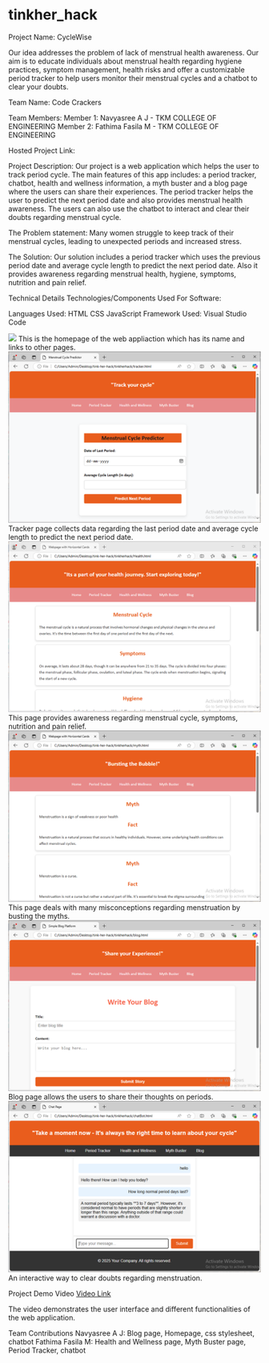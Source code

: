 # tinkher_hack
Project Name: CycleWise

Our idea addresses the problem of lack of menstrual health awareness. Our aim is to educate individuals about menstrual health regarding hygiene practices, symptom management, health risks and  offer a customizable period tracker to help users monitor their menstrual cycles and a chatbot to clear your doubts.

Team Name: Code Crackers

Team Members:
Member 1: Navyasree A J - TKM COLLEGE OF ENGINEERING
Member 2: Fathima Fasila M - TKM COLLEGE OF ENGINEERING

Hosted Project Link:<a href="https://tinkherhack-8zbl.vercel.app/"></a>

Project Description:
Our project is a web application which helps the user to track period cycle. The main features of this app includes: a period tracker, chatbot, health and wellness information, a myth buster and a blog page where the users can share their experiences. The period tracker helps the user to predict the next period date and also provides menstrual health awareness. The users can also use the chatbot to interact and clear their doubts regarding menstrual cycle. 

The Problem statement:
Many women struggle to keep track of their menstrual cycles, leading to unexpected periods and increased stress. 

The Solution:
Our solution includes a period tracker which uses the previous period date and average cycle length to predict the next period date. Also it provides awareness regarding menstrual health, hygiene, symptoms, nutrition and pain relief.

Technical Details
Technologies/Components Used
For Software:

Languages Used:
HTML
CSS
JavaScript
Framework Used:
Visual Studio Code

<p>
<img src = "homepage.PNG">
This is the homepage of the web appliaction which has its name and links to other pages.
<img src = "Tracker.PNG">
Tracker page collects data regarding the last period date and average cycle length to predict the next period date.
<img src = "Health.PNG">
This page provides awareness regarding menstrual cycle, symptoms, nutrition and pain relief.
<img src = "myth.PNG">
This page deals with many misconceptions regarding menstruation by busting the myths.
<img src = "blog.PNG">
Blog page allows the users to share their thoughts on periods.
<img src = "chatbot.PNG">
An interactive way to clear doubts regarding menstruation.
</p>

Project Demo
Video
<a href = "https://drive.google.com/file/d/1unJW-faYWGvBzrGGDu88Ws73BblTCZNC/view?usp=sharing">Video Link</a> 

The video demonstrates the user interface and different functionalities of the web application.


Team Contributions
Navyasree A J: Blog page, Homepage, css stylesheet, chatbot
Fathima Fasila M: Health and Wellness page, Myth Buster page, Period Tracker, chatbot

